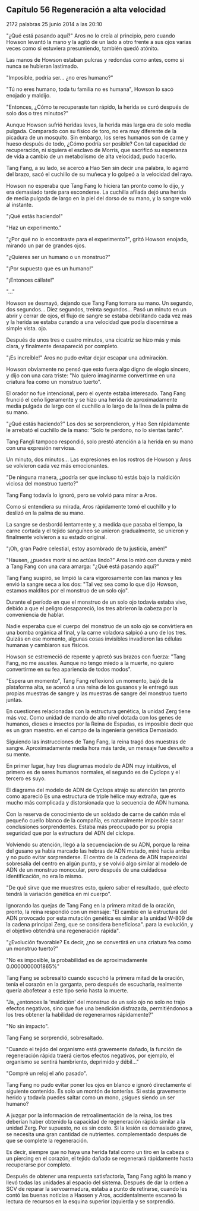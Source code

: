 
## Capítulo 56 Regeneración a alta velocidad


2172 palabras
25 junio 2014 a las 20:10


"¿Qué está pasando aquí?" Aros no lo creía al principio, pero cuando Howson levantó la mano y la agitó de un lado a otro frente a sus ojos varias veces como si estuviera presumiendo, también quedó atónito.

Las manos de Howson estaban pulcras y redondas como antes, como si nunca se hubieran lastimado.

"Imposible, podría ser... ¿no eres humano?"

"Tú no eres humano, toda tu familia no es humana", Howson lo sacó enojado y maldijo.

"Entonces, ¿Cómo te recuperaste tan rápido, la herida se curó después de solo dos o tres minutos?"

Aunque Howson sufrió heridas leves, la herida más larga era de solo media pulgada. Comparado con su físico de toro, no era muy diferente de la picadura de un mosquito. Sin embargo, los seres humanos son de carne y hueso después de todo, ¿Cómo podría ser posible? Con tal capacidad de recuperación, ni siquiera el esclavo de Morris, que sacrificó su esperanza de vida a cambio de un metabolismo de alta velocidad, pudo hacerlo.

Tang Fang, a su lado, se acercó a Hao Sen sin decir una palabra, lo agarró del brazo, sacó el cuchillo de su muñeca y lo golpeó a la velocidad del rayo.

Howson no esperaba que Tang Fang lo hiciera tan pronto como lo dijo, y era demasiado tarde para esconderse. La cuchilla afilada dejó una herida de media pulgada de largo en la piel del dorso de su mano, y la sangre voló al instante.

"¡Qué estás haciendo!"

"Haz un experimento."

"¿Por qué no lo encontraste para el experimento?", gritó Howson enojado, mirando un par de grandes ojos.

"¿Quieres ser un humano o un monstruo?"

"¡Por supuesto que es un humano!"

"¡Entonces cállate!"

"..."

Howson se desmayó, dejando que Tang Fang tomara su mano. Un segundo, dos segundos... Diez segundos, treinta segundos... Pasó un minuto en un abrir y cerrar de ojos, el flujo de sangre se estaba debilitando cada vez más y la herida se estaba curando a una velocidad que podía discernirse a simple vista. ojo.

Después de unos tres o cuatro minutos, una cicatriz se hizo más y más clara, y finalmente desapareció por completo.

"¡Es increíble!" Aros no pudo evitar dejar escapar una admiración.

Howson obviamente no pensó que esto fuera algo digno de elogio sincero, y dijo con una cara triste: "No quiero imaginarme convertirme en una criatura fea como un monstruo tuerto".

El orador no fue intencional, pero el oyente estaba interesado. Tang Fang frunció el ceño ligeramente y se hizo una herida de aproximadamente media pulgada de largo con el cuchillo a lo largo de la línea de la palma de su mano.

"¿Qué estás haciendo?" Los dos se sorprendieron, y Hao Sen rápidamente le arrebató el cuchillo de la mano: "Solo te perdono, no lo sientas tanto".

Tang Fangli tampoco respondió, solo prestó atención a la herida en su mano con una expresión nerviosa.

Un minuto, dos minutos... Las expresiones en los rostros de Howson y Aros se volvieron cada vez más emocionantes.

"De ninguna manera, ¿podría ser que incluso tú estás bajo la maldición viciosa del monstruo tuerto?"

Tang Fang todavía lo ignoró, pero se volvió para mirar a Aros.

Como si entendiera su mirada, Aros rápidamente tomó el cuchillo y lo deslizó en la palma de su mano.

La sangre se desbordó lentamente y, a medida que pasaba el tiempo, la carne cortada y el tejido sanguíneo se unieron gradualmente, se unieron y finalmente volvieron a su estado original.

"¡Oh, gran Padre celestial, estoy asombrado de tu justicia, amén!"

"Hausen, ¿puedes morir si no actúas lindo?" Aros lo miró con dureza y miró a Tang Fang con una cara amarga: "¿Qué está pasando aquí?"

Tang Fang suspiró, se limpió la cara vigorosamente con las manos y les envió la sangre seca a los dos: "Tal vez sea como lo que dijo Howson, estamos malditos por el monstruo de un solo ojo".

Durante el período en que el monstruo de un solo ojo todavía estaba vivo, debido a que el peligro desapareció, los tres abrieron la cabeza por la conveniencia de hablar.

Nadie esperaba que el cuerpo del monstruo de un solo ojo se convirtiera en una bomba orgánica al final, y la carne voladora salpicó a uno de los tres. Quizás en ese momento, algunas cosas invisibles invadieron las células humanas y cambiaron sus físicos.

Howson se estremeció de repente y apretó sus brazos con fuerza: "Tang Fang, no me asustes. Aunque no tengo miedo a la muerte, no quiero convertirme en su fea apariencia de todos modos".

"Espera un momento", Tang Fang reflexionó un momento, bajó de la plataforma alta, se acercó a una reina de los gusanos y le entregó sus propias muestras de sangre y las muestras de sangre del monstruo tuerto juntas.

En cuestiones relacionadas con la estructura genética, la unidad Zerg tiene más voz. Como unidad de mando de alto nivel dotada con los genes de humanos, dioses e insectos por la Reina de Espadas, es imposible decir que es un gran maestro. en el campo de la ingeniería genética Demasiado.

Siguiendo las instrucciones de Tang Fang, la reina tragó dos muestras de sangre. Aproximadamente media hora más tarde, un mensaje fue devuelto a su mente.

En primer lugar, hay tres diagramas modelo de ADN muy intuitivos, el primero es de seres humanos normales, el segundo es de Cyclops y el tercero es suyo.

El diagrama del modelo de ADN de Cyclops atrajo su atención tan pronto como apareció Es una estructura de triple hélice muy extraña, que es mucho más complicada y distorsionada que la secuencia de ADN humana.

Con la reserva de conocimiento de un soldado de carne de cañón más el pequeño cuello blanco de la compañía, es naturalmente imposible sacar conclusiones sorprendentes. Estaba más preocupado por su propia seguridad que por la estructura del ADN del cíclope.

Volviendo su atención, llegó a la secuenciación de su ADN, porque la reina del gusano ya había marcado las hebras de ADN mutado, miró hacia arriba y no pudo evitar sorprenderse. El centro de la cadena de ADN trapezoidal sobresalía del centro en algún punto, y se volvió algo similar al modelo de ADN de un monstruo monocular, pero después de una cuidadosa identificación, no era lo mismo.

"De qué sirve que me muestres esto, quiero saber el resultado, qué efecto tendrá la variación genética en mi cuerpo".

Ignorando las quejas de Tang Fang en la primera mitad de la oración, pronto, la reina respondió con un mensaje: "El cambio en la estructura del ADN provocado por esta mutación genética es similar a la unidad W-809 de la cadena principal Zerg, que se considera beneficiosa". para la evolución, y el objetivo obtendrá una regeneración rápida".

"¿Evolución favorable? Es decir, ¿no se convertirá en una criatura fea como un monstruo tuerto?"

"No es imposible, la probabilidad es de aproximadamente 0.0000000001865%"

Tang Fang se sobresaltó cuando escuchó la primera mitad de la oración, tenía el corazón en la garganta, pero después de escucharla, realmente quería abofetear a este tipo serio hasta la muerte.

"Ja, ¿entonces la 'maldición' del monstruo de un solo ojo no solo no trajo efectos negativos, sino que fue una bendición disfrazada, permitiéndonos a los tres obtener la habilidad de regenerarnos rápidamente?"

"No sin impacto".

Tang Fang se sorprendió, sobresaltado.

"Cuando el tejido del organismo está gravemente dañado, la función de regeneración rápida traerá ciertos efectos negativos, por ejemplo, el organismo se sentirá hambriento, deprimido y débil..."

"Compré un reloj el año pasado".

Tang Fang no pudo evitar poner los ojos en blanco e ignoró directamente el siguiente contenido. Es solo un montón de tonterías. Si estás gravemente herido y todavía puedes saltar como un mono, ¿sigues siendo un ser humano?

A juzgar por la información de retroalimentación de la reina, los tres deberían haber obtenido la capacidad de regeneración rápida similar a la unidad Zerg. Por supuesto, no es sin costo. Si la lesión es demasiado grave, se necesita una gran cantidad de nutrientes. complementado después de que se complete la regeneración.

Es decir, siempre que no haya una herida fatal como un tiro en la cabeza o un piercing en el corazón, el tejido dañado se regenerará rápidamente hasta recuperarse por completo.

Después de obtener una respuesta satisfactoria, Tang Fang agitó la mano y llevó todas las unidades al espacio del sistema. Después de dar la orden a SCV de reparar la servoarmadura, estaba a punto de retirarse, cuando les contó las buenas noticias a Haosen y Aros, accidentalmente escaneó la lectura de recursos en la esquina superior izquierda y se sorprendió.
